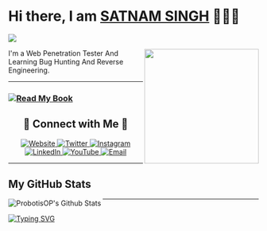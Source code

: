 

<!--
**ProbotisOP/ProbotisOP** is a ✨ _special_ ✨ repository because its `README.md` (this file) appears on your GitHub profile.

Here are some ideas to get you started:

- 🔭 I’m currently working on ...
- 🌱 I’m currently learning ...
- 👯 I’m looking to collaborate on ...
- 🤔 I’m looking for help with ...
- 💬 Ask me about ...
- 📫 How to reach me: ...
- 😄 Pronouns: ...
- ⚡ Fun fact: ...
-->
<h1>Hi there, I am <a href="https://probotisop.github.io" target="_blank">SATNAM SINGH</a> 🙋🏽‍♂️</h1> 

![](https://visitor-badge.glitch.me/badge?page_id=rohandas28) 

<img align='right' src="https://media.giphy.com/media/M9gbBd9nbDrOTu1Mqx/giphy.gif" width="230">

I'm a Web Penetration Tester And Learning Bug Hunting And Reverse Engineering. 

---

### [![Read My Book](https://img.shields.io/badge/Read-My%20Book-blue)](https://leanpub.com/probotisop/embed)



<h2 align="center">📡 Connect with Me 📡</h2>

<p align="center">
    <a href="https://probotisop.github.io" target="_blank">
        <img alt="Website" src="https://img.shields.io/badge/-Website-47CCCC?style=for-the-badge&logo=Google-Chrome&logoColor=white" />
    </a>
    <a href="https://twitter.com/ProbotisOP" target="_blank">
        <img alt="Twitter" src="https://img.shields.io/badge/-Twitter-1DA1F2?style=for-the-badge&logo=Twitter&logoColor=white" />
    </a>
    <a href="https://www.instagram.com/sohal.zip" target="_blank">
        <img alt="Instagram" src="https://img.shields.io/badge/-Instagram-E4405F?style=for-the-badge&logo=Instagram&logoColor=white" />
    </a>
    <a href="https://www.linkedin.com/in/satnam-singh-860823142" target="_blank">
        <img alt="LinkedIn" src="https://img.shields.io/badge/-LinkedIn-0077B5?style=for-the-badge&logo=Linkedin&logoColor=white" />
    </a>
    <a href="https://www.youtube.com/watch?v=dQw4w9WgXcQ" target="_blank">
        <img alt="YouTube" src="https://img.shields.io/badge/-YouTube-FF0000?style=for-the-badge&logo=YouTube&logoColor=white" />
    </a>
    <a href="mailto:sohalsatnam792+github@gmail.com" target="_blank">
        <img alt="Email" src="https://img.shields.io/badge/-Email-D14836?style=for-the-badge&logo=Gmail&logoColor=white" />
    </a>
</p>

---

## **My GitHub Stats**

<img align="left" alt="ProbotisOP's Github Stats" src="https://github-readme-stats.vercel.app/api?username=ProbotisOP&show_icons=true&hide_border=true&theme=radical" />

--- 
##




[![Typing SVG](https://readme-typing-svg.herokuapp.com?font=Fira+Code&pause=1000&color=F70000&background=FF000000&center=true&vCenter=true&width=435&lines=%E2%9C%A8+Plus+Ultra!+%E2%9C%A8;%F0%9F%92%AB+Go+Beyond+%F0%9F%92%AB;%F0%9F%94%A5+Power+Up+%F0%9F%94%A5)](https://git.io/typing-svg)


   
